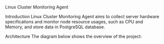 Linux Cluster Monitoring Agent

Introduction
Linux Cluster Monitoring Agent aims to collect server hardware specifications and monitor node resource usages, such as CPU and Memory, and store data in PostgreSQL database.

Architecture
The diagram below shows the overview of the project:
 
